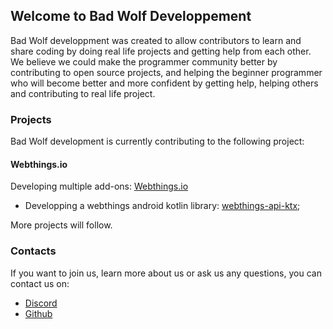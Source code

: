 ## Welcome to Bad Wolf Developpement
  
Bad Wolf developpment was created to allow contributors to learn and share coding by doing real life projects and getting help from each other. We believe we could make the programmer community better by contributing to open source projects, and helping the beginner programmer who will become better and more confident by getting help, helping others and contributing to real life project.

### Projects

Bad Wolf development is currently contributing to the following project:

#### Webthings.io
Developing multiple add-ons: [Webthings.io](https://webthings.io/)

- Developping a webthings android kotlin library: [webthings-api-ktx](https://badwolfdev.studio/webthings-api-ktx);

More projects will follow.

### Contacts

If you want to join us, learn more about us or ask us any questions, you can contact us on:
- [Discord](https://discord.com/channels/945005636234641459/945006060698222662)
- [Github](https://github.com/Bad-Wolf-developpement)
